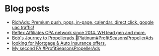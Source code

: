 # Blog posts
<!-- BLOG-POST-LIST:START -->
- [RichAds: Premium push, pops, in-page, calendar, direct click, google uac traffic!](https://afflift.com/f/threads/richads-premium-push-pops-in-page-calendar-direct-click-google-uac-traffic.991/)
- [Reflex Affiliates CPA network since 2014. WH lead gen and more.](https://afflift.com/f/threads/reflex-affiliates-cpa-network-since-2014-wh-lead-gen-and-more.7190/)
- [Bob&#39;s Journey to Propellerads 💎Platinum#ProfitSeasonsPropellerAds](https://afflift.com/f/threads/bobs-journey-to-propellerads-%F0%9F%92%8Eplatinum-profitseasonspropellerads.9848/)
- [looking for Mortgage &amp; Auto Insurance offers.](https://afflift.com/f/threads/looking-for-mortgage-auto-insurance-offers.9883/)
- [My second FA #ProfitSeasonsPropellerAds](https://afflift.com/f/threads/my-second-fa-profitseasonspropellerads.9882/)
<!-- BLOG-POST-LIST:END -->
